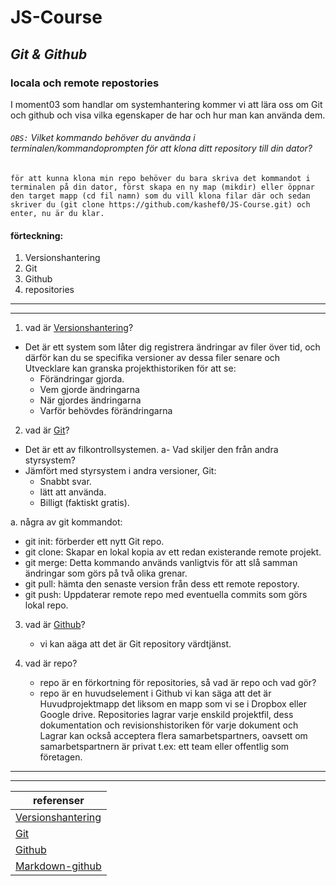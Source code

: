 # JS-Course

##  _Git & Github_
### locala och remote repostories
I moment03 som handlar om systemhantering kommer vi att lära oss om Git och github 
och visa vilka egenskaper de har och hur man kan använda dem.

###### `OBS:` Vilket kommando behöver du använda i terminalen/kommandoprompten för att klona ditt repository till din dator? 

`för att kunna klona min repo behöver du bara skriva det kommandot i terminalen på din dator, först skapa en ny map (mikdir) eller öppnar den target mapp (cd fil namn) som du vill klona filar där och sedan skriver du (git clone https://github.com/kashef0/JS-Course.git) och enter, nu är du klar.` 


#### förteckning:
1. Versionshantering
2. Git
3. Github
4. repositories
---
---
1. vad är [Versionshantering]? 
* Det är ett system som låter dig registrera ändringar av filer över tid, och därför kan du se specifika versioner av dessa filer senare och Utvecklare kan granska projekthistoriken för att se:
    * Förändringar gjorda.
    * Vem gjorde ändringarna
    * När gjordes ändringarna
    * Varför behövdes förändringarna

2. vad är [Git]? 
* Det är ett av filkontrollsystemen.
a- Vad skiljer den från andra styrsystem?
* Jämfört med styrsystem i andra versioner, Git:
    * Snabbt svar.
    * lätt att använda.
    * Billigt (faktiskt gratis).

a. några av git kommandot: 
* git init: förberder ett nytt Git repo.
* git clone: Skapar en lokal kopia av ett redan existerande remote projekt.
* git merge: Detta kommando används vanligtvis för att slå samman ändringar som görs på två olika grenar.
* git pull: hämta den senaste version från dess ett remote repostory.
* git push: Uppdaterar remote repo med eventuella commits som görs lokal repo.

3. vad är [Github]?
    * vi kan aäga att det är Git repository värdtjänst.

4. vad är repo? 
    * repo är en förkortning för repositories, så vad är repo och vad gör? 
    * repo är en huvudselement i Github vi kan säga att det är Huvudprojektmapp det liksom en mapp som vi se i Dropbox eller Google drive. Repositories lagrar varje enskild projektfil, dess dokumentation och revisionshistoriken för varje dokument och Lagrar kan också acceptera flera samarbetspartners, oavsett om samarbetspartnern är privat t.ex: ett team eller offentlig som företagen.
---
---
| referenser |
| ----------- |
|  [Versionshantering]|  [Versionshantering]
| [Git]
|  [Github]
|  [Markdown-github]


[Markdown-github]: <https://github.com/adam-p/markdown-here/wiki/Markdown-Cheatsheet>
 [Versionshantering]: <https://www.atlassian.com/git/tutorials/what-is-version-control>
 [Git]: <https://git-scm.com/>
 [Github]: <https://github.com/>
